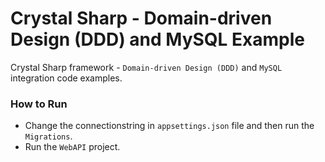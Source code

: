 # Crystal Sharp - Domain-driven Design (DDD) and MySQL Example
Crystal Sharp framework - `Domain-driven Design (DDD)` and `MySQL` integration code examples.


### How to Run

* Change the connectionstring in `appsettings.json` file and then run the `Migrations`.
* Run the `WebAPI` project.
